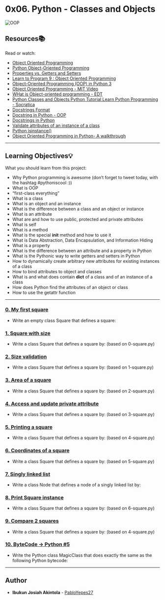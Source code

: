 # 0x06. Python - Classes and Objects

![OOP](https://s3.amazonaws.com/intranet-projects-files/holbertonschool-higher-level_programming+/247/oop-meme.jpg)


## Resources:books:
Read or watch:
* [Object Oriented Programming](https://python.swaroopch.com/oop.html)
* [Python Object-Oriented Programming](https://www.programiz.com/python-programming/object-oriented-programming)
* [Properties vs. Getters and Setters](https://www.python-course.eu/python3_properties.php)
* [Learn to Program 9 : Object Oriented Programming](https://www.youtube.com/watch?v=1AGyBuVCTeE&)
* [Object-Oriented Programming (OOP) in Python 3](https://realpython.com/python3-object-oriented-programming/)
* [Object Oriented Programming - MIT Video](https://www.youtube.com/watch?v=-DP1i2ZU9gk)
* [WHat is Object-oriented programming - EDT](https://www.youtube.com/watch?v=DlphYPc_HKk)
* [Python Classes and Objects  Python Tutorial  Learn Python Programming - Socratica](https://www.youtube.com/watch?v=apACNr7DC_s)
* [Docstrings Format](https://sphinxcontrib-napoleon.readthedocs.io/en/latest/example_google.html)
* [Docstring in Python - OOP](https://www.datacamp.com/community/tutorials/docstrings-python)
* [Docstrings in Python](https://www.datacamp.com/community/tutorials/docstrings-python)
* [Validate attributes of an instance of a class](https://stackoverflow.com/questions/2825452/correct-approach-to-validate-attributes-of-an-instance-of-class)
* [Python isinstance()](https://www.programiz.com/python-programming/methods/built-in/isinstance)
* [Object Oriented Programming in Python- A walkthrough](https://medium.com/@deva.r.p/object-oriented-programming-in-python-a-cheatsheet-7ff4711b9eea)

---
## Learning Objectives:bulb:
What you should learn from this project:

* Why Python programming is awesome (don’t forget to tweet today, with the hashtag #pythoniscool :))
* What is OOP
* “first-class everything”
* What is a class
* What is an object and an instance
* What is the difference between a class and an object or instance
* What is an attribute
* What are and how to use public, protected and private attributes
* What is self
* What is a method
* What is the special __init__ method and how to use it
* What is Data Abstraction, Data Encapsulation, and Information Hiding
* What is a property
* What is the difference between an attribute and a property in Python
* What is the Pythonic way to write getters and setters in Python
* How to dynamically create arbitrary new attributes for existing instances of a class
* How to bind attributes to object and classes
* What is and what does contain __dict__ of a class and of an instance of a class
* How does Python find the attributes of an object or class
* How to use the getattr function

---

### [0. My first square](./0-square.py)
* Write an empty class Square that defines a square:


### [1. Square with size](./1-square.py)
* Write a class Square that defines a square by: (based on 0-square.py)


### [2. Size validation](./2-square.py)
* Write a class Square that defines a square by: (based on 1-square.py)


### [3. Area of a square](./3-square.py)
* Write a class Square that defines a square by: (based on 2-square.py)


### [4. Access and update private attribute](./4-square.py)
* Write a class Square that defines a square by: (based on 3-square.py)


### [5. Printing a square](./5-square.py)
* Write a class Square that defines a square by: (based on 4-square.py)


### [6. Coordinates of a square](./6-square.py)
* Write a class Square that defines a square by: (based on 5-square.py)


### [7. Singly linked list](./100-singly_linked_list.py)
* Write a class Node that defines a node of a singly linked list by: 


### [8. Print Square instance](./101-square.py)
* Write a class Square that defines a square by: (based on 6-square.py)


### [9. Compare 2 squares](./102-square.py)
* Write a class Square that defines a square by: (based on 4-square.py)


### [10. ByteCode -> Python #5](./103-magic_class.py)
* Write the Python class MagicClass that does exactly the same as the following Python bytecode:

---

## Author
* **Ibukun Josiah Akintola** - [PabloYepes27](https://github.com/PabloYepes27)